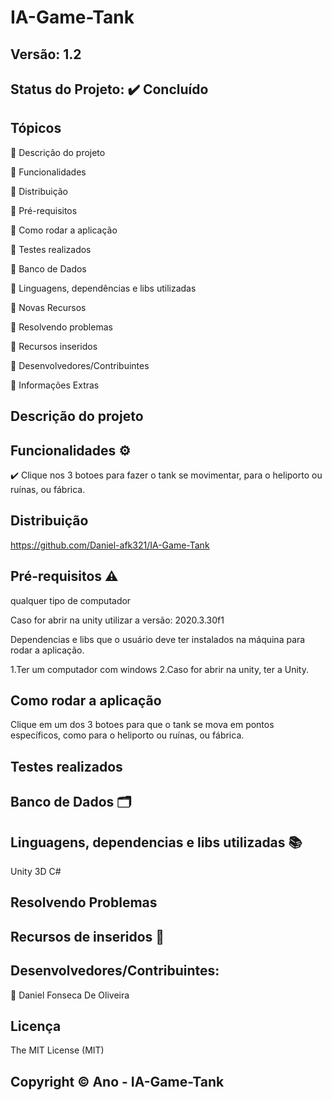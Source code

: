 # IA-Game-Tank
## Versão: 1.2
## Status do Projeto: ✔️ Concluído 

## Tópicos
🔹 Descrição do projeto 

🔹 Funcionalidades

🔹 Distribuição

🔹 Pré-requisitos

🔹 Como rodar a aplicação

🔹 Testes realizados

🔹 Banco de Dados

🔹 Linguagens, dependências e libs utilizadas

🔹 Novas Recursos

🔹 Resolvendo problemas

🔹 Recursos inseridos 

🔹 Desenvolvedores/Contribuintes

🔹 Informações Extras

## Descrição do projeto

## Funcionalidades ⚙️

✔️ Clique nos 3 botoes para fazer o tank se movimentar, para o heliporto ou ruínas, ou fábrica.

## Distribuição
https://github.com/Daniel-afk321/IA-Game-Tank

## Pré-requisitos ⚠️ 

qualquer tipo de computador

Caso for abrir na unity utilizar a versão: 2020.3.30f1

Dependencias e libs que o usuário deve ter instalados na máquina para rodar a aplicação.

1.Ter um computador com windows
2.Caso for abrir na unity, ter a Unity.

## Como rodar a aplicação 

Clique em um dos 3 botoes para que o tank se mova em pontos específicos, como para o heliporto ou ruínas, ou fábrica.

## Testes realizados

## Banco de Dados 🗂️

## Linguagens, dependencias e libs utilizadas 📚
Unity 3D
C#

## Resolvendo Problemas 

## Recursos de inseridos 🧰

## Desenvolvedores/Contribuintes:

🔹 Daniel Fonseca De Oliveira

## Licença
The MIT License (MIT)

## Copyright ©️ Ano - IA-Game-Tank
